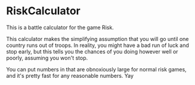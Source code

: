 # RiskCalculator

This is a battle calculator for the game Risk.

This calculator makes the simplifying assumption that you will go until one country runs out of troops. In reality, you might have a bad run of luck and stop early, but this tells you the chances of you doing however well or poorly, assuming you won't stop.  

You can put numbers in that are obnoxiously large for normal risk games, and it's pretty fast for any reasonable numbers. Yay